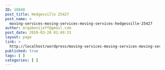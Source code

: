 ```yaml
---
ID: 10840
post_title: Hedgesville 25427
post_name: >
  moving-services-moving-services-moving-services-hedgesville-25427
author: mrgabonijeff@gmail.com
post_date: 2018-03-28 01:49:33
layout: page
link: >
  http://localhost/wordpress/moving-services-moving-services-moving-services-hedgesville-25427/
published: true
tags: [ ]
categories: [ ]
---
```

